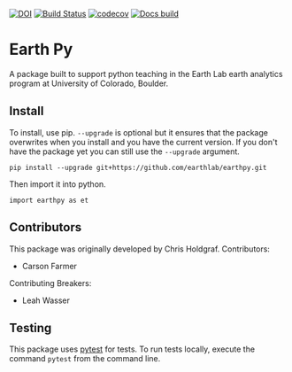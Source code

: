 [![DOI](https://zenodo.org/badge/122149160.svg)](https://zenodo.org/badge/latestdoi/122149160)
[![Build Status](https://travis-ci.com/earthlab/earthpy.svg?branch=master)](https://travis-ci.com/earthlab/earthpy)
[![codecov](https://codecov.io/gh/earthlab/earthpy/branch/master/graph/badge.svg)](https://codecov.io/gh/earthlab/earthpy)
[![Docs build](https://readthedocs.org/projects/earthpy/badge/?version=latest)](https://earthpy.readthedocs.io/en/latest/?badge=latest)

# Earth Py

A package built to support python teaching in the Earth Lab earth analytics program
at University of Colorado, Boulder.

## Install

To install, use pip. `--upgrade` is optional but it ensures that the package overwrites
when you install and you have the current version. If you don't have the package
yet you can still use the `--upgrade` argument.

`pip install --upgrade git+https://github.com/earthlab/earthpy.git`

Then import it into python.

`import earthpy as et`


## Contributors

This package was originally developed by Chris Holdgraf.
Contributors:

- Carson Farmer

Contributing Breakers:

- Leah Wasser

## Testing

This package uses [pytest](https://pytest.org/) for tests.
To run tests locally, execute the command `pytest` from the command line.
